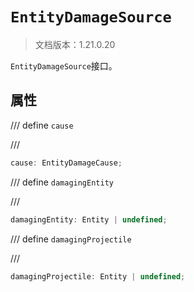 # `EntityDamageSource`

> 文档版本：1.21.0.20

`EntityDamageSource`接口。

## 属性

/// define
`cause`


///

```js
cause: EntityDamageCause;
```


/// define
`damagingEntity`


///

```js
damagingEntity: Entity | undefined;
```


/// define
`damagingProjectile`


///

```js
damagingProjectile: Entity | undefined;
```


